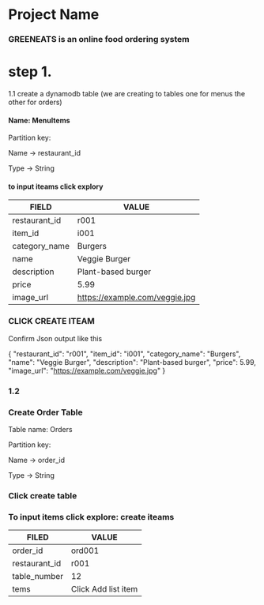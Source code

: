 # Project Name 
### GREENEATS is an online food ordering system
# step 1.

1.1 create a dynamodb table (we are creating to tables one for menus the other for orders)

#### Name: MenuItems

Partition key: 

Name → restaurant_id

Type → String

####  to input iteams click explory

|FIELD                            |VALUE                            |
|---------------------------------|---------------------------------|
|restaurant_id                    |r001                             |
|item_id                          |i001                             |
|category_name                    |Burgers                          |
|name                             |Veggie Burger                    |
|description                      |Plant-based burger               |
|price                            |	5.99                            |
|image_url                        |	https://example.com/veggie.jpg  |

### CLICK CREATE ITEAM

Confirm Json output like this 

{
  "restaurant_id": "r001",
  "item_id": "i001",
  "category_name": "Burgers",
  "name": "Veggie Burger",
  "description": "Plant-based burger",
  "price": 5.99,
  "image_url": "https://example.com/veggie.jpg"
}

### 1.2 

### Create Order Table

Table name: Orders

Partition key:

Name → order_id

Type → String

### Click create table 

### To input items click explore: create iteams

|FILED                                   |VALUE                           |
|----------------------------------------|--------------------------------|
|order_id                                |ord001                          |
|restaurant_id                           |r001                            |
|table_number                            |12                              |
|tems                                    |Click Add list item             |       














